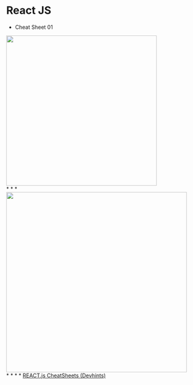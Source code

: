 # React JS

* Cheat Sheet 01
<img weight="600" height="400" src="https://github.com/Xaobin/CoursesLearn/blob/main/React/imgs/CheatSheet.pngraw=true">
<br>
*
*
*
<br>
<img src="https://global-uploads.webflow.com/60798d9b0b61160814b3d8c3/62adc1283249a9780aa45303_React%20hooks-1.jpg" weight="650" height="480">
<br>
*
*
*
*
<a href="https://devhints.io/react"> REACT.js CheatSheets (Devhints)</a>
